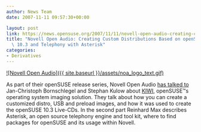 ```yaml
---
author: News Team
date: 2007-11-11 09:57:30+00:00

layout: post
link: https://news.opensuse.org/2007/11/11/novell-open-audio-creating-custom-distributions-based-on-opensuse-103-and-telephony-with-asterick/
title: "Novell Open Audio: Creating Custom Distributions Based on openSUSE\
  \ 10.3 and Telephony with Asterisk"
categories:
- Derivatives
---
```



[![Novell Open Audio]({{ site.baseurl }}/assets/noa_logo_text.gif)](http://www.novell.com/feeds/openaudio/)

As part of their openSUSE release series, Novell Open Audio [has talked to](http://www.novell.com/feeds/openaudio/?p=185) Jan-Christoph Bornschlegel and Stephan Kulow about [KIWI](http://en.opensuse.org/Build_Service/KIWI), openSUSE™s operating system imaging solution. They talk about how you can create a customized distro, USB and preload images, and how it was used to create the openSUSE 10.3 Live-CDs. In the second part Reinhard Max describes Asterisk, an open source telephony engine and tool kit, where to find packages for openSUSE and its usage within Novell.
